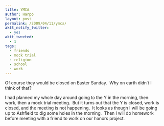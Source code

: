 ```yaml
---
title: YMCA
author: Harpo
layout: post
permalink: /2009/04/11/ymca/
aktt_notify_twitter:
  - yes
aktt_tweeted:
  - 1
tags:
  - friends
  - mock trial
  - religion
  - school
  - work
---
```

Of course they would be closed on Easter Sunday.  Why on earth didn&#8217;t I think of that?

I had planned my whole day around going to the Y in the morning, then work, then a mock trial meeting.  But it turns out that the Y is closed, work is closed, and the meeting is not happening.  It looks as though I will be going up to Ashfield to dig some holes in the morning.  Then I will do homework before meeting with a friend to work on our honors project.